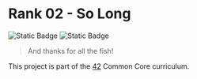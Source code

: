 # Rank 02 - So Long

![Static Badge](https://img.shields.io/badge/Score-100%2F100-green?style=for-the-badge&logo=42&color=%233a9100)
![Static Badge](https://img.shields.io/badge/Language-C-orange?style=for-the-badge&logo=C)

> And thanks for all the fish!

This project is part of the [42](https://www.42network.org) Common Core curriculum.
